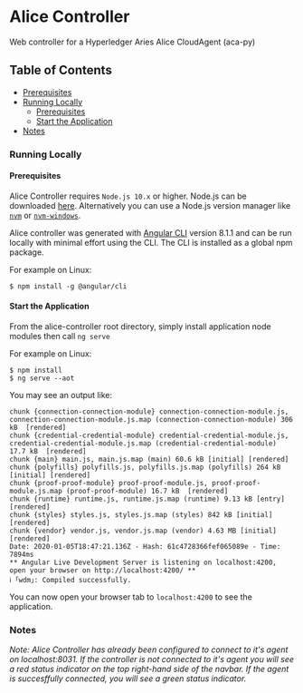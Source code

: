 # Alice Controller

Web controller for a Hyperledger Aries Alice CloudAgent (aca-py)

## Table of Contents

- [Prerequisites](#prerequisites)
- [Running Locally](#running-locally)
    - [Prerequisites](#prerequisites)
    - [Start the Application](#start-the-application)
- [Notes](#notes)

### Running Locally

#### Prerequisites

Alice Controller requires `Node.js 10.x` or higher. Node.js can be downloaded [here](https://nodejs.org/en/download/). Alternatively you can use a Node.js version manager like [`nvm`](https://github.com/nvm-sh/nvm) or [`nvm-windows`](https://github.com/coreybutler/nvm-windows).

Alice controller was generated with [Angular CLI](https://github.com/angular/angular-cli) version 8.1.1 and can be run locally with minimal effort using the CLI. The CLI is installed as a global npm package.

For example on Linux:

```
$ npm install -g @angular/cli
```

#### Start the Application

From the alice-controller root directory, simply install application node modules then call `ng serve`

For example on Linux:

```
$ npm install
$ ng serve --aot
```

You may see an output like:

```
chunk {connection-connection-module} connection-connection-module.js, connection-connection-module.js.map (connection-connection-module) 306 kB  [rendered]
chunk {credential-credential-module} credential-credential-module.js, credential-credential-module.js.map (credential-credential-module) 17.7 kB  [rendered]
chunk {main} main.js, main.js.map (main) 60.6 kB [initial] [rendered]
chunk {polyfills} polyfills.js, polyfills.js.map (polyfills) 264 kB [initial] [rendered]
chunk {proof-proof-module} proof-proof-module.js, proof-proof-module.js.map (proof-proof-module) 16.7 kB  [rendered]
chunk {runtime} runtime.js, runtime.js.map (runtime) 9.13 kB [entry] [rendered]
chunk {styles} styles.js, styles.js.map (styles) 842 kB [initial] [rendered]
chunk {vendor} vendor.js, vendor.js.map (vendor) 4.63 MB [initial] [rendered]
Date: 2020-01-05T18:47:21.136Z - Hash: 61c4728366fef065089e - Time: 7894ms
** Angular Live Development Server is listening on localhost:4200, open your browser on http://localhost:4200/ **
ℹ ｢wdm｣: Compiled successfully.
```

You can now open your browser tab to `localhost:4200` to see the application.

### Notes

_Note: Alice Controller has already been configured to connect to it's agent on localhost:8031. If the controller is not connected to it's agent you will see a red status indicator on the top right-hand side of the navbar. If the agent is succesffully connected, you will see a green status indicator._

